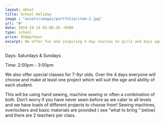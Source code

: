 ```yaml
---
layout: about
title: School Holiday
image : "assets/images/portfolio/item-2.jpg"
url: "#"
date: 2019-10-14 05:06:26 -0500
type: school
price: $50pp/hour
excerpt: We offer fun and inspiring 4 day courses to girls and boys aged 9 -17 years  which are designed for our young and creative sewers of the future.
---
```

Days: Saturdays & Sundays

Time: 2:00pm - 3:00pm

We also offer special classes for 7-9yr olds. Over the 4 days everyone will choose and make at least one project which will suit the age and ability of each student. 

This will be using hand sewing, machine sewing or often a combination of both. Don’t worry if you have never sewn before as we cater to all levels and we have loads of different projects to choose from! Sewing machines, overlockers and basic materials are provided ( see “what to bring ” below) and there are 2 teachers per class.